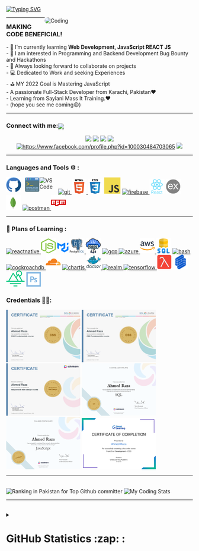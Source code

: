 <!-- animation start  -->

<a href="https://git.io/typing-svg"><img src="http://readme-typing-svg.herokuapp.com?font=Fira+Code&size=22&pause=1000&color=47F7DE&width=435&lines=Hi+%F0%9F%91%8B%2C++I'm+Ahmed+Raza+%F0%9F%98%8E;%E2%9D%A4%EF%B8%8F%E2%80%8D%F0%9F%94%A5Passionate+Full+Stack+Developer%F0%9F%92%BB;%F0%9F%92%A1Always+Learning+%F0%9F%92%BB;+Experience+Seeker%F0%9F%92%AF;Dedicated+to+Work%F0%9F%92%AA%F0%9F%8F%BB;From+Karachi%2C+PakistanPK%2C" alt="Typing SVG" /></a>

<!-- animation end  -->

<!-- <h3 align="center">A passionate Full-Stack Developer from Karachi, Pakistan❤️</h3> -->

<img align="right" alt="Coding" width="400" style="border-radius:20px;"
	src="https://cdn.dribbble.com/users/1059583/screenshots/4171367/coding-freak.gif">

<hr>
<h3 style="margin-top: 4px;">MAKING CODE BENEFICIAL!</h3>
- 🌱 I’m currently learning <b>Web Development, JavaScript REACT JS</b><br>
- 👀 I am interested in Programming and Backend Development
Bug Bounty
and Hackathons <br>
- 💞️ Always looking forward to collaborate on projects<br>
- 💻 Dedicated to Work and seeking Experiences <br>
- ⛳️ MY 2022 Goal is Mastering JavaScript<br>
<!-- - 🏆 I am a <b>Certified Full-Stack Developer</b><br> -->
- A passionate Full-Stack Developer from Karachi, Pakistan❤️<br>
- Learning from Saylani Mass It Training.❤️<br>
- (hope you see me coming😉) <br>

<hr>


<h3 align="left">Connect with me:<img align="center" src="https://github.com/CyberBoyAyush/CyberBoyAyush/raw/master/gifs/Handshake.gif" height="45px" style="max-width:100%;"></h3>
<p align="center">
<a href="https://linkedin.com/in/ahmedrazachandio/" target="_blank" rel="noopener noreferrer"><img src="https://camo.githubusercontent.com/0ff78512f45d498526f436fb6bb7c8cc39c7a2a8a3eef8b13df9553c34b3b5e3/68747470733a2f2f696d672e69636f6e73382e636f6d2f636c6f7564732f39302f3461393065322f6c696e6b6564696e2e706e67" data-canonical-src="https://img.icons8.com/clouds/90/4a90e2/linkedin.png" style="max-width:100%;"></a>
<a href="mailto:ahmadraza.azt@gmail.com" target="_blank" rel="noopener noreferrer"><img src="https://camo.githubusercontent.com/1d9a59c6da0107279901779c1f1a96a5aec8a0830399e05eb0aef47d9d565d53/68747470733a2f2f696d672e69636f6e73382e636f6d2f636c6f7564732f39302f3461393065322f676d61696c2e706e67" data-canonical-src="https://img.icons8.com/clouds/90/4a90e2/gmail.png" style="max-width:100%;"></a>
<a href="https://www.facebook.com/people/ahmedrazachandio/100007686159316/" target="_blank" rel="noopener noreferrer"><img src="https://camo.githubusercontent.com/1248785395376b11590e99ea35def3889d84f93beb765cee43874a4700d4c1d1/68747470733a2f2f696d672e69636f6e73382e636f6d2f636c6f7564732f39302f3030303030302f66616365626f6f6b2d6e65772e706e67" data-canonical-src="https://img.icons8.com/clouds/90/000000/facebook-new.png" style="max-width:100%;"></a>
<a href="https://api.whatsapp.com/send?phone=03222665676" target="_blank" rel="noopener noreferrer"><img src="https://camo.githubusercontent.com/175e706a636868b0dfdea77549b7b337238bc54cd4bfa0286fc4afd33d13a437/68747470733a2f2f696d672e69636f6e73382e636f6d2f636c6f7564732f39302f3030303030302f77686174736170702e706e67" data-canonical-src="https://img.icons8.com/clouds/90/000000/whatsapp.png" style="max-width:100%;"></a>
<a href="https://www.youtube.com/channel/ahmadrazachandio" target="_blank" rel="noopener noreferrer"><img src="https://i.pinimg.com/originals/d4/1c/c6/d41cc6d360aeb4d4ea3f61a6c894aaa8.png" alt="https://www.facebook.com/profile.php?id=100030484703065" height="95"/></a>
<a href="https://stackoverflow.com//users/20190142/ahmed-raza" target="_blank" rel="noopener noreferrer"><img src="https://i.pinimg.com/originals/82/c0/4f/82c04f311cbdae05b5c729b9ff6ab588.png" height="95"/></a>

<br>

<hr>
<h3 align="left">Languages and Tools ⚙️ : </h3>
<p align="left">
	<a href="https://git-scm.com/" target="_blank" rel="noreferrer">
		<img src="https://www.vectorlogo.zone/logos/git-scm/git-scm-icon.svg" alt="git" title="Git" width="40"
			height="40" />
	</a>
	<a href="#">
		<img align="left" alt="GitHub" title="GitHub" width="40" height="40" src="./imgs/github.png"
			style="padding-right:10px;" />
	</a>
	<a href="https://ubuntu.com/tutorials/command-line-for-beginners#1-overview">
		<img align="left" alt="Terminal" title="Command Line" width="40" height="40" src="./imgs/terminal.png" />
	</a>
	<a href="https://code.visualstudio.com/">
		<img align="left" alt="VS Code" title="VS Code Making life Easy" width="40" height="40"
			src="https://cdn.jsdelivr.net/gh/devicons/devicon/icons/vscode/vscode-original.svg"
			style="padding-right:10px;" />
	</a>
	<a href="https://www.w3.org/html/" target="_blank" rel="noreferrer" title="HTML 5">
		<img src="https://raw.githubusercontent.com/devicons/devicon/master/icons/html5/html5-original-wordmark.svg"
			alt="html5" title="HTML5" width="40" height="40" />
	</a>
	<a href="https://www.w3schools.com/css/" target="_blank" rel="noreferrer" title="CSS 3"
		style="text-decoration: none;">
		<img src="https://raw.githubusercontent.com/devicons/devicon/master/icons/css3/css3-original-wordmark.svg"
			alt="css3" width="40" height="40" />
	</a>
	<a href="https://developer.mozilla.org/en-US/docs/Web/JavaScript" target="_blank" rel="noreferrer"
		title="Advance JavaScript with ES13" style="text-decoration: none;">
		<img src="https://raw.githubusercontent.com/devicons/devicon/master/icons/javascript/javascript-original.svg"
			alt="javascript" width="45" height="45" />
	</a>
	<a href="https://firebase.google.com/" target="_blank" rel="noreferrer" title="Firebase">
		<img src="https://www.vectorlogo.zone/logos/firebase/firebase-icon.svg" alt="firebase" width="40" height="40" />
	</a>
	<a href="https://reactjs.org/" target="_blank" rel="noreferrer" title="React" style="text-decoration: none;">
		<img src="https://raw.githubusercontent.com/devicons/devicon/master/icons/react/react-original-wordmark.svg"
			alt="react" width="40" height="40" />
	</a>
	<a href="https://expressjs.com" target="_blank" rel="noreferrer" title="ExpressJS for Servers">
		<img src="./imgs/express-js.png" alt="express" width="40" height="40" />
	</a>
	<!-- <a href="https://nextjs.org/" target="_blank" rel="noreferrer" title="NextJS in PIAIC">
		<img src="./imgs/nextjs.png" alt="nextjs" width="45" height="45" />
	</a> -->
	<a href="https://www.mongodb.com/" target="_blank" rel="noreferrer" title="MongoDB DataBase"
		style="text-decoration: none;">
		<img src="./imgs/svgs/mongodb.svg" alt="mongodb" width="40" height="40" />
	</a>
	<!-- <a href="https://www.w3schools.com/nodejs/nodejs_intro.asp" target="_blank" rel="noreferrer"
		title="NodeJS JavaScript Engin used for BackEnd" style="text-decoration: none;">
		<img src="./imgs/svgs/nodejs.svg" alt="nodejs" width="40" height="40" />
		 https://nodejs.org 
	</a> -->
	<!-- <a href="https://cloud.google.com/dialogflow" target="_blank" title="DialogFlow for ChatBots by Sir Inzamam"
		style="text-decoration: none;">
		<img src="./imgs/dialogflow.png" width="40px" />
	</a> -->
		<a href="https://postman.com" target="_blank" rel="noreferrer" title="API testing with Postman">
		<img src="https://www.vectorlogo.zone/logos/getpostman/getpostman-icon.svg" alt="postman" width="40"
			height="40" />
	</a>
	<a href="https://www.npmjs.com/" target="_blank" rel="noreferrer" title="NPM" style="text-decoration: none;">
		<img src="./imgs/icons8-npm-48.png" alt="NPM" width="40" height="40" />
	</a>
	<!-- <a href="https://socket.io/" target="_blank" rel="noreferrer"
		title="Socket.IO for Real Time Updating low-latency communication" style="text-decoration: none;">
		<img src="https://socket.io/images/logo.svg" alt="socket.IO" width="40" height="40" />
	</a> -->
	<!-- <a href="https://babeljs.io/" target="_blank" rel="noreferrer" title="BabelJS">
		<img src="https://www.vectorlogo.zone/logos/babeljs/babeljs-icon.svg" alt="babel" width="40" height="40" />
	</a> -->
	<!-- <a href="https://www.figma.com/" target="_blank" rel="noreferrer">
		<img src="https://www.vectorlogo.zone/logos/figma/figma-icon.svg" alt="figma" width="40" height="40" />
	</a> -->
</p>
<hr>
<h3 align="left">🏫 Plans of Learning :</h3>

<p align="left">
	<a href="https://reactnative.dev/" target="_blank" rel="noreferrer" title="ReactNative for Mobile Apps">
		<img src="https://reactnative.dev/img/header_logo.svg" alt="reactnative" width="40" height="40" />
	</a>
	<a href="https://www.w3schools.com/nodejs/nodejs_intro.asp" target="_blank" rel="noreferrer"
		title="NodeJS JavaScript Engin used for BackEnd" style="text-decoration: none;">
		<img src="./imgs/svgs/nodejs.svg" alt="nodejs" width="40" height="40" />
		<!-- https://nodejs.org -->
	</a>
	<!-- <a href="https://www.electronjs.org" target="_blank" rel="noreferrer" title="ElectronJS for Desktop Apps">
		<img src="https://raw.githubusercontent.com/devicons/devicon/master/icons/electron/electron-original.svg"
			alt="electron" width="40" height="40" />
	</a> -->
	<!-- <a href="https://redis.io" target="_blank" rel="noreferrer" title="Redis DataBase">
		<img src="https://raw.githubusercontent.com/devicons/devicon/master/icons/redis/redis-original-wordmark.svg"
			alt="redis" width="40" height="40" />
	</a> -->
	<!-- <a href="https://www.gatsbyjs.com/" target="_blank" rel="noreferrer" title="GatsByJS"
		style="text-decoration: none;">
		<img src="https://www.vectorlogo.zone/logos/gatsbyjs/gatsbyjs-icon.svg" alt="gatsby" width="40" height="40" />
	</a> -->
	<!-- <a href="https://graphql.org" target="_blank" rel="noreferrer" title="Client Side GraphQL in React Apps">
		<img src="https://www.vectorlogo.zone/logos/graphql/graphql-icon.svg" alt="graphql" width="40" height="40" />
	</a> -->
	<a href="https://mui.com/" target="_blank" title="Material UI (designing)" style="text-decoration: none;">
		<svg xmlns="http://www.w3.org/2000/svg" width="30" height="32" viewBox="0 0 36 32" fill="none"
			class="css-1170n61">
			<path fill-rule="evenodd" clip-rule="evenodd"
				d="M30.343 21.976a1 1 0 00.502-.864l.018-5.787a1 1 0 01.502-.864l3.137-1.802a1 1 0 011.498.867v10.521a1 1 0 01-.502.867l-11.839 6.8a1 1 0 01-.994.001l-9.291-5.314a1 1 0 01-.504-.868v-5.305c0-.006.007-.01.013-.007.005.003.012 0 .012-.007v-.006c0-.004.002-.008.006-.01l7.652-4.396c.007-.004.004-.015-.004-.015a.008.008 0 01-.008-.008l.015-5.201a1 1 0 00-1.5-.87l-5.687 3.277a1 1 0 01-.998 0L6.666 9.7a1 1 0 00-1.499.866v9.4a1 1 0 01-1.496.869l-3.166-1.81a1 1 0 01-.504-.87l.028-16.43A1 1 0 011.527.86l10.845 6.229a1 1 0 00.996 0L24.21.86a1 1 0 011.498.868v16.434a1 1 0 01-.501.867l-5.678 3.27a1 1 0 00.004 1.735l3.132 1.783a1 1 0 00.993-.002l6.685-3.839zM31 7.234a1 1 0 001.514.857l3-1.8A1 1 0 0036 5.434V1.766A1 1 0 0034.486.91l-3 1.8a1 1 0 00-.486.857v3.668z"
				fill="#007FFF"></path>
		</svg>
	</a>
	<a href="https://www.postgresql.org" target="_blank" rel="noreferrer" title="PostgreSQL">
		<img src="https://raw.githubusercontent.com/devicons/devicon/master/icons/postgresql/postgresql-original-wordmark.svg"
			alt="postgresql" width="40" height="40" />
	</a>
	<a href="https://www.salesforce.com/in/saas/" target="_blank" title="Software as a service" title="SaaS"
		style="text-decoration: none;">
		<img src="./imgs/saas.png" width="40px" />
	</a>
	<a href="https://cloud.google.com" target="_blank" rel="noreferrer" title="Google Cloud">
		<img src="https://www.vectorlogo.zone/logos/google_cloud/google_cloud-icon.svg" alt="gcp" width="40"
			height="40" />
	</a>
	<a href="https://azure.microsoft.com/en-us/resources/cloud-computing-dictionary/what-is-azure/?&ef_id=CjwKCAjww8mWBhABEiwAl6-2RUM8S6Ob0bRMIqlES4YKeIVzsU-C2Gy7aJrBW1Y5bkDYJbIRkAaBRRoCSn0QAvD_BwE:G:s&OCID=AIDcmm8ge9eggm_SEM_CjwKCAjww8mWBhABEiwAl6-2RUM8S6Ob0bRMIqlES4YKeIVzsU-C2Gy7aJrBW1Y5bkDYJbIRkAaBRRoCSn0QAvD_BwE:G:s&gclid=CjwKCAjww8mWBhABEiwAl6-2RUM8S6Ob0bRMIqlES4YKeIVzsU-C2Gy7aJrBW1Y5bkDYJbIRkAaBRRoCSn0QAvD_BwE"
		target="_blank" rel="noreferrer" title="Microsoft Azure">
		<img src="https://www.vectorlogo.zone/logos/microsoft_azure/microsoft_azure-icon.svg" alt="azure" width="40"
			height="40" />
	</a>
	<a href="https://aws.amazon.com" target="_blank" rel="noreferrer" title="Amazon Web Services">
		<img src="https://raw.githubusercontent.com/devicons/devicon/master/icons/amazonwebservices/amazonwebservices-original-wordmark.svg"
			alt="aws" width="40" height="40" />
	</a>
	<a href="https://www.w3schools.com/sql/sql_intro.asp#:~:text=What%20is%20SQL%3F,for%20Standardization%20(ISO)%20in%201987"
		target="_blank" title="" title="SQL" style="text-decoration: none;">
		<img src="./imgs/sql-server.png" width="40px" />
	</a>
	<a href="https://www.gnu.org/software/bash/" target="_blank" rel="noreferrer" title="GNU Bash (unix)">
		<img src="https://www.vectorlogo.zone/logos/gnu_bash/gnu_bash-icon.svg" alt="bash" width="40" height="40" />
	</a>
	<a href="https://www.cockroachlabs.com/product/cockroachdb/" target="_blank" rel="noreferrer"
		title="Cockroach DataBase">
		<img src="https://cdn.worldvectorlogo.com/logos/cockroachdb.svg" alt="cockroachdb" width="40" height="40" />
	</a>
	<a href="	https://www.cloudflare.com/learning/cdn/what-is-a-cdn/" target="_blank" title="AWS Cloud Development Kit"
		title="" style="text-decoration: none;">
		<img src="./imgs/cloudflare.png" width="40px" />
	</a>
	<a href="https://www.chartjs.org" target="_blank" rel="noreferrer" title="ChartJS">
		<img src="https://www.chartjs.org/media/logo-title.svg" alt="chartjs" width="40" height="40" />
	</a>
	<a href="https://www.docker.com/" target="_blank" rel="noreferrer" title="Docker">
		<img src="https://raw.githubusercontent.com/devicons/devicon/master/icons/docker/docker-original-wordmark.svg"
			alt="docker" width="40" height="40" a />
		<a href="https://realm.io/" target="_blank" rel="noreferrer"> <img
				src="https://raw.githubusercontent.com/bestofjs/bestofjs-webui/8665e8c267a0215f3159df28b33c365198101df5/public/logos/realm.svg"
				alt="realm" width="40" height="40" /> </a>
	</a>
	<a href="https://www.tensorflow.org" target="_blank" rel="noreferrer" title="Tensorflow">
		<img src="https://www.vectorlogo.zone/logos/tensorflow/tensorflow-icon.svg" alt="tensorflow" width="40"
			height="40" />
	</a>
	<a href="https://aws.amazon.com/lambda/features/" target="_blank" title="Lambda" title="Lambda"
		style="text-decoration: none;">
		<img src="./imgs/lambda.png" width="40px" />
	</a>
	<a href="https://formik.org/" target="_blank" title="Build Form in REACT" style="text-decoration: none;">
		<img src="./imgs/formik.png" width="40px" />
		<!-- npm  https://www.npmjs.com/package/yup -->
	</a>
	<a href="https://miragejs.com/tutorial/intro/" target="_blank" title="API Mocking Servers with Mirage.JS"
		style="text-decoration: none;">
		<svg viewBox="0 0 79 69" fill="none" width="50px" class="w-8 sm:w-10">
			<path fill-rule="evenodd" clip-rule="evenodd"
				d="M0 46.081a2 2 0 012-2h74.724a2 2 0 110 4H2a2 2 0 01-2-2zM15.35 56.081c0-1.103.893-1.997 1.996-1.997h44.031a1.997 1.997 0 010 3.994H17.346a1.997 1.997 0 01-1.997-1.997zM30.694 66.081a2 2 0 012-2h13.335a2 2 0 010 4H32.694a2 2 0 01-2-2z"
				fill="#05C77E"></path>
			<path fill-rule="evenodd" clip-rule="evenodd"
				d="M51.736 14.254a2 2 0 011.67 1.021L70.12 45.103a2 2 0 11-3.49 1.956L51.517 20.087l-7.785 11.725A2 2 0 0140.4 29.6l9.595-14.453a2 2 0 011.741-.893z"
				fill="#05C77E"></path>
			<path
				d="M54.661.125c7.183 0 13.006 5.823 13.006 13.006 0 5.638-3.587 10.438-8.604 12.242l-1.869-3.337a9.26 9.26 0 006.723-8.905 9.256 9.256 0 10-18.512 0c0 2.207.772 4.233 2.062 5.824l-2.144 3.23a12.963 12.963 0 01-3.668-9.054c0-7.183 5.823-13.006 13.006-13.006z"
				fill="#05C77E"></path>
			<path fill-rule="evenodd" clip-rule="evenodd"
				d="M29.522 9.868a2 2 0 011.74.906l22.33 34.214a2 2 0 01-3.349 2.186L29.715 15.721l-17.624 31.34a2 2 0 01-3.486-1.96l19.24-34.214a2 2 0 011.677-1.019z"
				fill="#05C77E"></path>
		</svg>
		<!-- https://miragejs.com/ -->
	</a>
	<a href="https://www.photoshop.com/en" target="_blank" rel="noreferrer">
		<img src="https://raw.githubusercontent.com/devicons/devicon/master/icons/photoshop/photoshop-line.svg"
			alt="photoshop" width="40" height="40" />
	</a>
</p>
<h3> Credentials 👨‍🎓: </h3>

<p>
        <img src="imgs/css.jpg" width="200">
        <img src="imgs/css.jpg" width="200">
        <img src="imgs/resposive.jpg" width="200">
        <img src="imgs/sql.png" width="200">
        <img src="imgs/js.png" width="200">
        <img src="imgs/great-learning.jpg" width="200">
</p>
<hr>
<br>
<img src='https://user-badge.committers.top/pakistan/ahmedrazachandio.svg' align="center"
	title="Ranking in Pakistan for Top Github committer" /></div>
<img src='https://wakatime.com/badge/user/8a6b3873-4181-4273-a710-8c407e586a26.svg' align="center" title="My Coding Stats" />
<!-- <div align='center'>
	<h3> ✍️ Random Dev Quote </h3>
	<img src='https://quotes-github-readme.vercel.app/api?type=horizontal&theme=gruvbox' />
</div> -->
<hr>
<br>
<details>
	<summary>
		<h1> GitHub Statistics :zap: :
			<h1 />
	</summary>
	<br>
	<p align="center">
		<img src="https://github-readme-stats.vercel.app/api/top-langs?username=ahmedrazachandio&show_icons=true&locale=en&layout=compact&count_private=true&theme=cobalt"
			alt="ahmedrazachandio" />
		<br>
		<!-- </p> -->
	<h2 align="center">Time spent on Coding evidence! (WakaTime)</h2>
	<p align="center">
		<img src="https://wakatime.com/share/@8a6b3873-4181-4273-a710-8c407e586a26/d636169f-9b54-4be6-bfbb-6d446703f840.svg" alt="" width="95%">
		<br>
		<img src="https://wakatime.com/share/@8a6b3873-4181-4273-a710-8c407e586a26/e1762336-c435-40f5-96b9-5e420a74e860.svg" alt="" width="95%">
		<br><br>
		<hr>
<h3 align="left">Contributions: </h3>
<br>
<img src="https://activity-graph.herokuapp.com/graph?username=ahmedrazachandio&amp;theme=react&amp;hide_border=true&amp;area=true" style="max-width:100%;">

<h3 align="left"> Snake eating up my contributions! <img src= "https://c.tenor.com/BczFoyx41WoAAAAj/swallowed-the-mighty-ones.gif" width= "30" height= "30"></h3>

<!-- ![snake gif](https://github.com/ahmedrazachandio/ahmedrazachandio/blob/output/github-contribution-grid-snake.gif) -->
<hr>		
		<img src="https://github-readme-stats.vercel.app/api?username=ahmedrazachandio&show_icons=true&locale=en&count_private=true&theme=cobalt"
			alt="ahmedrazachandio" />
		<br> <br>
		<img src="https://github-readme-streak-stats.herokuapp.com/?user=ahmedrazachandio&theme=cobalt" alt="ahmedrazachandio" />
		<br> <br>
		<img src="https://github-profile-trophy.vercel.app/?username=ahmedrazachandio&theme=discord" alt="ahmedrazachandio" />
	</p>
</details>

<!-- ahmedrazachandio/ahmedrazachandio is a ✨ special ✨ repository because its `README.md` (this file) appears on your GitHub profile.
You can click the Preview link to take a look at your changes.
Enthusiastic 💯
Dedicated to Work
Hungry for Experience 😉
I always like to Enjoy my Work that I'm doing
Looking forward to be a Computer teacher and run a Software house😊 -->
